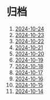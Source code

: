 # 归档

<!-- BEGIN -->

1. [2024-10-24](./2024-10-24)
1. [2024-10-23](./2024-10-23)
1. [2024-10-22](./2024-10-22)
1. [2024-10-21](./2024-10-21)
1. [2024-10-20](./2024-10-20)
1. [2024-10-19](./2024-10-19)
1. [2024-10-18](./2024-10-18)
1. [2024-10-17](./2024-10-17)
1. [2024-10-16](./2024-10-16)
1. [2024-10-15](./2024-10-15)
1. [2024-10-14](./2024-10-14)

<!-- END -->
